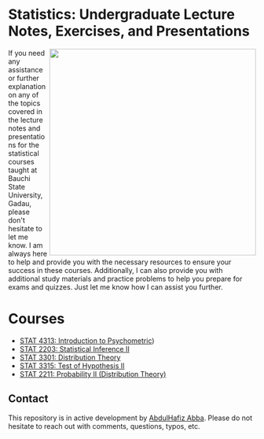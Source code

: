 # Statistics: Undergraduate Lecture Notes, Exercises, and Presentations 

<img align="right" src="readme_imgs/gifs/cover_2nd.png" height="420">


If you need any assistance or further explanation on any of the topics covered in the lecture notes and presentations for the statistical courses taught at Bauchi State University, Gadau, please don't hesitate to let me know. I am always here to help and provide you with the necessary resources to ensure your success in these courses. Additionally, I can also provide you with additional study materials and practice problems to help you prepare for exams and quizzes. Just let me know how I can assist you further.

# Courses
- [STAT 4313: Introduction to Psychometric](https://github.com/xadex01/Lecture_Note/blob/main/Note/STAT%204313%20Psychometric/STAT%204313%20Psychometric.pdf))
- [STAT 2203: Statistical Inference II](#a-sampler-of-widgets-and-our-pedagogy)
- [STAT 3301: Distribution Theory](#online-notes)
- [STAT 3315: Test of Hypothesis II](#what-is-new-in-the-second-edition)
- [STAT 2211: Probability II (Distribution Theory)](#how-to-use-the-book)


## Contact


This repository is in active development by [AbdulHafiz Abba](mailto:Abdulhafeezabba@gmail.com). Please do not hesitate to reach out with comments, questions, typos, etc.
